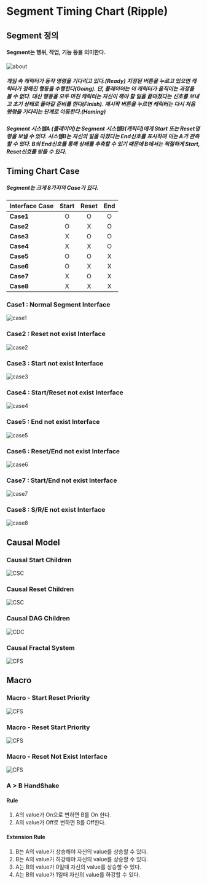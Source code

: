 <!--
작성 후 문서 나눌것
-->

# Segment Timing Chart (Ripple)


## Segment 정의
#### Segment는 행위, 작업, 기능 등을 의미한다.
![about](IMG/About.PNG)

##### 게임 속 캐릭터가 동작 명령을 기다리고 있다.(Ready) 지정된 버튼을 누르고 있으면 캐릭터가 정해진 행동을 수행한다(Going). 단, 플레이어는 이 캐릭터가 움직이는 과정을 볼 수 없다. 대신 행동을 모두 마친 캐릭터는 자신이 해야 할 일을 끝마쳤다는 신호를 보내고 초기 상태로 돌아갈 준비를 한다(Finish). 재시작 버튼을 누르면 캐릭터는 다시 처음 명령을 기다리는 단계로 이동한다.(Homing)

##### Segment 시스템A (플레이어)는 Segment 시스템B(캐릭터)에게 Start 또는 Reset명령을 보낼 수 있다. 시스템B는 자신의 일을 마쳤다는 End신호를 표시하며 이는 A가 관측할 수 있다. B의 End신호를 통해 상태를 추측할 수 있기 때문에 B에서는 적절하게 Start, Reset신호를 받을 수 있다.



## Timing Chart Case

##### Segment는 크게 8가지의 Case가 있다.

| Interface Case | Start | Reset| End |
|:--|:--:|:--:|:--:|
|**Case1**|O|O|O|
|**Case2**|O|X|O|
|**Case3**|X|O|O|
|**Case4**|X|X|O|
|**Case5**|O|O|X|
|**Case6**|O|X|X|
|**Case7**|X|O|X|
|**Case8**|X|X|X|



### Case1 : Normal Segment Interface

![case1](IMG/Case1.PNG)


### Case2 : Reset not exist Interface
![case2](IMG/Case2.PNG)


### Case3 : Start not exist Interface
![case3](IMG/Case3.PNG)

### Case4 : Start/Reset not exist Interface
![case4](IMG/Case4.PNG)


### Case5 : End not exist Interface
![case5](IMG/Case5.PNG)

### Case6 : Reset/End not exist Interface
![case6](IMG/Case6.PNG)
### Case7 : Start/End not exist Interface
![case7](IMG/Case7.PNG)
### Case8 : S/R/E not exist Interface
![case8](IMG/Case8.PNG)

## Causal Model

### Causal Start Children
![CSC](IMG/CausalSChildren.PNG)
### Causal Reset Children
![CSC](IMG/CausalRChildren.PNG)

### Causal DAG Children

![CDC](IMG/CausalDAGChildren.PNG)

### Causal Fractal System

![CFS](IMG/CausalFractalSys.PNG)

## Macro

### Macro - Start Reset Priority
![CFS](IMG/MacroSR.PNG)
### Macro - Reset Start Priority
![CFS](IMG/MacroRS.PNG)
### Macro - Reset Not Exist Interface
![CFS](IMG/MacroRNE.PNG)



### A > B HandShake



#### Rule
1. A의 value가 On으로 변하면 B를 On 한다.
2. A의 value가 Off로 변하면 B를 Off한다.


#### Extension Rule
1. B는 A의 value가 상승해야 자신의 value를 상승할 수 있다.
2. B는 A의 value가 하강해야 자신의 value를 상승할 수 있다.
3. A는 B의 value가 0일때 자신의 value를 상승할 수 있다.
4. A는 B의 value가 1일때 자신의 value를 하강할 수 있다.